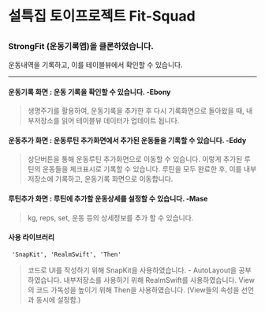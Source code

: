# 설특집 토이프로젝트 Fit-Squad

## 
### StrongFit (운동기록앱)을 클론하였습니다.
운동내역을 기록하고, 이를 테이블뷰에서 확인할 수 있습니다.

----
  
#### 운동기록 화면 : 운동 기록을 확인할 수 있습니다. -Ebony
> 생명주기를 활용하여, 운동기록을 추가한 후 다시 기록화면으로 돌아왔을 때, 내부저장소를 읽어 테이블뷰 데이터가 업데이트 됩니다. 


#### 운동추가 화면 : 운동루틴 추가화면에서 추가된 운동들을 기록할 수 있습니다. -Eddy
> 상단버튼을 통해 운동루틴 추가화면으로 이동할 수 있습니다.
> 이렇게 추가된 루틴의 운동들을 체크표시로 기록할 수 있습니다.
> 루틴을 모두 완료한 후, 이를 내부저장소에 기록하고, 운동기록 화면으로 이동합니다.


#### 루틴추가 화면 : 루틴에 추가할 운동상세를 설정할 수 있습니다. -Mase
> kg, reps, set, 운동 등의 상세정보를 추가 할 수 있습니다.
  
#### 사용 라이브러리
     'SnapKit', 'RealmSwift', 'Then'
> 코드로 UI를 작성하기 위해 SnapKit을 사용하였습니다. - AutoLayout을 공부하였습니다.
> 내부저장소를 사용하기 위해 RealmSwift를 사용하였습니다.
> View의 코드 가독성을 높이기 위해 Then을 사용하였습니다. (View들의 속성을 선언과 동시에 설정함.)
